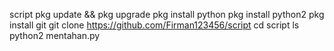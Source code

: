 script
pkg update && pkg upgrade
pkg install python
pkg install python2
pkg install git
git clone https://github.com/Firman123456/script
cd script
ls
python2 mentahan.py
